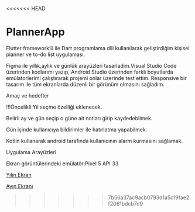 <<<<<<< HEAD

# PlannerApp

Flutter framework’ü ile Dart programlama dili kullanılarak geliştirdiğim kişisel planner ve to-do list uygulaması.

Figma ile yıllık,aylık ve günlük arayüzleri tasarladım.Visual Studio Code üzerinden kodlarımı yazıp, Android Studio üzerinden farklı boyutlarda emülatorlerimi çalıştırarak projemi onlar üzerinde test ettim. Responsive bir tasarım ile tüm ekranlarda düzenli bir görünüm olmasını sağladım.

Amaç ve hedefler


!!!Öncelikli:Yıl seçme özelliği eklenecek.


Belirli ay ve gün seçip o güne ait notları girip kaydedebilmek.


Gün içinde kullanıcıya bildirimler ile hatırlatma yapabilmek.


Kotlin kullanarak android tarafında kullanıcının alarm kurmasını sağlamak.




Uygulama Arayüzleri


Ekran görüntülerindeki emülatör:Pixel 5 API 33


[Yılın Ekran](lib/assets/UIscreenshots/yillik.png)


[Ayın Ekranı](lib/assets/UIscreenshots/aylik.png)

> > > > > > > 7b56a37ac9acb0793d1a5cf9fae2f2061bdcb7d9
